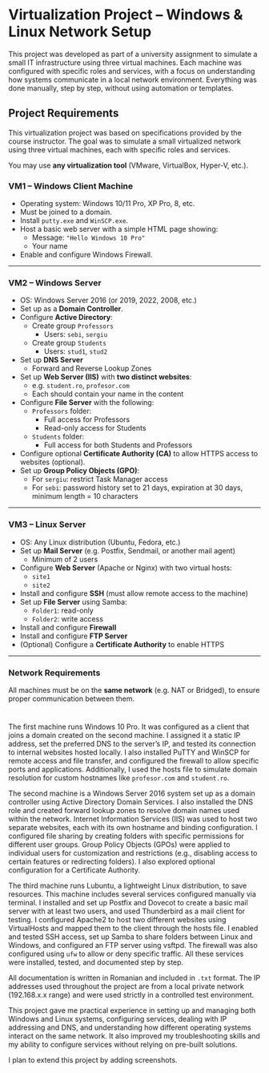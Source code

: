 # Virtualization Project – Windows & Linux Network Setup

This project was developed as part of a university assignment to simulate a small IT infrastructure using three virtual machines. Each machine was configured with specific roles and services, with a focus on understanding how systems communicate in a local network environment. Everything was done manually, step by step, without using automation or templates.

## Project Requirements

This virtualization project was based on specifications provided by the course instructor. The goal was to simulate a small virtualized network using three virtual machines, each with specific roles and services.

You may use **any virtualization tool** (VMware, VirtualBox, Hyper-V, etc.).

### VM1 – Windows Client Machine
- Operating system: Windows 10/11 Pro, XP Pro, 8, etc.
- Must be joined to a domain.
- Install `putty.exe` and `WinSCP.exe`.
- Host a basic web server with a simple HTML page showing:
  - Message: `"Hello Windows 10 Pro"`  
  - Your name
- Enable and configure Windows Firewall.

---

### VM2 – Windows Server
- OS: Windows Server 2016 (or 2019, 2022, 2008, etc.)
- Set up as a **Domain Controller**.
- Configure **Active Directory**:
  - Create group `Professors`
    - Users: `sebi`, `sergiu`
  - Create group `Students`
    - Users: `stud1`, `stud2`
- Set up **DNS Server**
  - Forward and Reverse Lookup Zones
- Set up **Web Server (IIS)** with **two distinct websites**:
  - e.g. `student.ro`, `profesor.com`  
  - Each should contain your name in the content
- Configure **File Server** with the following:
  - `Professors` folder:
    - Full access for Professors
    - Read-only access for Students
  - `Students` folder:
    - Full access for both Students and Professors
- Configure optional **Certificate Authority (CA)** to allow HTTPS access to websites (optional).
- Set up **Group Policy Objects (GPO)**:
  - For `sergiu`: restrict Task Manager access
  - For `sebi`: password history set to 21 days, expiration at 30 days, minimum length = 10 characters

---

### VM3 – Linux Server
- OS: Any Linux distribution (Ubuntu, Fedora, etc.)
- Set up **Mail Server** (e.g. Postfix, Sendmail, or another mail agent)
  - Minimum of 2 users
- Configure **Web Server** (Apache or Nginx) with two virtual hosts:
  - `site1`
  - `site2`
- Install and configure **SSH** (must allow remote access to the machine)
- Set up **File Server** using Samba:
  - `Folder1`: read-only
  - `Folder2`: write access
- Install and configure **Firewall**
- Install and configure **FTP Server**
- (Optional) Configure a **Certificate Authority** to enable HTTPS

---

### Network Requirements

All machines must be on the **same network** (e.g. NAT or Bridged), to ensure proper communication between them.


#

The first machine runs Windows 10 Pro. It was configured as a client that joins a domain created on the second machine. I assigned it a static IP address, set the preferred DNS to the server’s IP, and tested its connection to internal websites hosted locally. I also installed PuTTY and WinSCP for remote access and file transfer, and configured the firewall to allow specific ports and applications. Additionally, I used the hosts file to simulate domain resolution for custom hostnames like `profesor.com` and `student.ro`.

The second machine is a Windows Server 2016 system set up as a domain controller using Active Directory Domain Services. I also installed the DNS role and created forward lookup zones to resolve domain names used within the network. Internet Information Services (IIS) was used to host two separate websites, each with its own hostname and binding configuration. I configured file sharing by creating folders with specific permissions for different user groups. Group Policy Objects (GPOs) were applied to individual users for customization and restrictions (e.g., disabling access to certain features or redirecting folders). I also explored optional configuration for a Certificate Authority.

The third machine runs Lubuntu, a lightweight Linux distribution, to save resources. This machine includes several services configured manually via terminal. I installed and set up Postfix and Dovecot to create a basic mail server with at least two users, and used Thunderbird as a mail client for testing. I configured Apache2 to host two different websites using VirtualHosts and mapped them to the client through the hosts file. I enabled and tested SSH access, set up Samba to share folders between Linux and Windows, and configured an FTP server using vsftpd. The firewall was also configured using `ufw` to allow or deny specific traffic. All these services were installed, tested, and documented step by step.

All documentation is written in Romanian and included in `.txt` format. The IP addresses used throughout the project are from a local private network (192.168.x.x range) and were used strictly in a controlled test environment.

This project gave me practical experience in setting up and managing both Windows and Linux systems, configuring services, dealing with IP addressing and DNS, and understanding how different operating systems interact on the same network. It also improved my troubleshooting skills and my ability to configure services without relying on pre-built solutions.

I plan to extend this project by adding screenshots.

